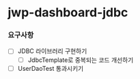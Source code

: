 # jwp-dashboard-jdbc

### 요구사항
- [ ] JDBC 라이브러리 구현하기
  - [ ] JdbcTemplate로 중복되는 코드 개선하기
- [ ] UserDaoTest 통과시키기 